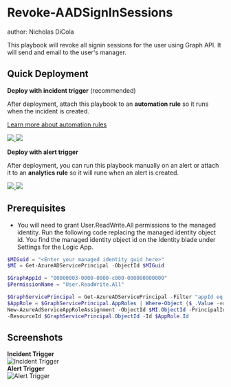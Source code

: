 # Revoke-AADSignInSessions
author: Nicholas DiCola

This playbook will revoke all signin sessions for the user using Graph API. It will send and email to the user's manager.

## Quick Deployment
**Deploy with incident trigger** (recommended)

After deployment, attach this playbook to an **automation rule** so it runs when the incident is created.

[Learn more about automation rules](https://docs.microsoft.com/azure/sentinel/automate-incident-handling-with-automation-rules#creating-and-managing-automation-rules)

<a href="https://portal.azure.com/#create/Microsoft.Template/uri/https%3A%2F%2Fraw.githubusercontent.com%2FAzure%2FAzure-Sentinel%2Fmaster%2FPlaybooks%2FRevoke-AADSignInSessions%2Fincident-trigger%2Fazuredeploy.json" target="_blank">
<img src="https://aka.ms/deploytoazurebutton""/>
</a>

<a href="https://portal.azure.us/#create/Microsoft.Template/uri/https%3A%2F%2Fraw.githubusercontent.com%2FAzure%2FAzure-Sentinel%2Fmaster%2FPlaybooks%2FRevoke-AADSignInSessions%2Fincident-trigger%2Fazuredeploy.json" target="_blank">
<img src="https://aka.ms/deploytoazuregovbutton"/>
</a>


**Deploy with alert trigger**

After deployment, you can run this playbook manually on an alert or attach it to an **analytics rule** so it will rune when an alert is created.

<a href="https://portal.azure.com/#create/Microsoft.Template/uri/https%3A%2F%2Fraw.githubusercontent.com%2FAzure%2FAzure-Sentinel%2Fmaster%2FPlaybooks%2FRevoke-AADSignInSessions%2Falert-trigger%2Fazuredeploy.json" target="_blank">
<img src="https://aka.ms/deploytoazurebutton""/>
</a>

<a href="https://portal.azure.us/#create/Microsoft.Template/uri/https%3A%2F%2Fraw.githubusercontent.com%2FAzure%2FAzure-Sentinel%2Fmaster%2FPlaybooks%2FRevoke-AADSignInSessions%2Falert-trigger%2Fazuredeploy.json" target="_blank">
<img src="https://aka.ms/deploytoazuregovbutton"/>
</a>



## Prerequisites

- You will need to grant User.ReadWrite.All permissions to the managed identity.  Run the following code replacing the managed identity object id.  You find the managed identity object id on the Identity blade under Settings for the Logic App.
```powershell
$MIGuid = "<Enter your managed identity guid here>"
$MI = Get-AzureADServicePrincipal -ObjectId $MIGuid

$GraphAppId = "00000003-0000-0000-c000-000000000000"
$PermissionName = "User.ReadWrite.All"

$GraphServicePrincipal = Get-AzureADServicePrincipal -Filter "appId eq '$GraphAppId'"
$AppRole = $GraphServicePrincipal.AppRoles | Where-Object {$_.Value -eq $PermissionName -and $_.AllowedMemberTypes -contains "Application"}
New-AzureAdServiceAppRoleAssignment -ObjectId $MI.ObjectId -PrincipalId $MI.ObjectId `
-ResourceId $GraphServicePrincipal.ObjectId -Id $AppRole.Id
```


## Screenshots
**Incident Trigger**<br>
![Incident Trigger](./incident-trigger/images/Revoke-AADSignInSessions_incident.png)<br>
**Alert Trigger**<br>
![Alert Trigger](./alert-trigger/images/Revoke-AADSignInSessions_alert.png)<br>
